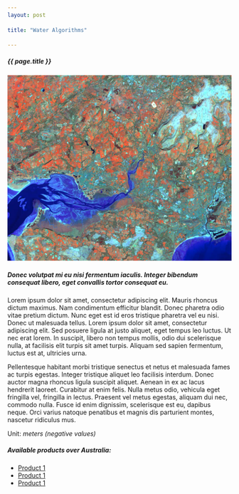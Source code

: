 ```yaml
---
layout: post

title: "Water Algorithms"

---
```


<div class="container">
    <div class="row">
        <div class="col-12 mt-60">
            <h5 class="common-title">{{ page.title }}</h5>
        </div>
        <div class="col-xs-12 col-sm-12 col-ms-9 col-lg-9 col-xl-9 col-xxl-9">
            <div class="common-image pb-5">
                <img src="/assets/img/wales/water-algorithms.jpg" class="img-fluid" alt="{{ page.title }}">
            </div>
            <h5 class="font-weight-bold">Donec volutpat mi eu nisi fermentum iaculis. Integer bibendum consequat libero, eget convallis tortor consequat eu.</h5>
            <div class="pt-4">
                <p>Lorem ipsum dolor sit amet, consectetur adipiscing elit. Mauris rhoncus dictum maximus. Nam condimentum efficitur blandit. Donec pharetra odio vitae pretium dictum. Nunc eget est id eros tristique pharetra vel eu nisi. Donec ut malesuada tellus. Lorem ipsum dolor sit amet, consectetur adipiscing elit. Sed posuere ligula at justo aliquet, eget tempus leo luctus. Ut nec erat lorem. In suscipit, libero non tempus mollis, odio dui scelerisque nulla, at facilisis elit turpis sit amet turpis. Aliquam sed sapien fermentum, luctus est at, ultricies urna.</p>
                <p>Pellentesque habitant morbi tristique senectus et netus et malesuada fames ac turpis egestas. Integer tristique aliquet leo facilisis interdum. Donec auctor magna rhoncus ligula suscipit aliquet. Aenean in ex ac lacus hendrerit laoreet. Curabitur at enim felis. Nulla metus odio, vehicula eget fringilla vel, fringilla in lectus. Praesent vel metus egestas, aliquam dui nec, commodo nulla. Fusce id enim dignissim, scelerisque est eu, dapibus neque. Orci varius natoque penatibus et magnis dis parturient montes, nascetur ridiculus mus.</p>
                <p>Unit: <i>meters (negative values)</i></p>
            </div>
            <div class="py-5">
                <h5 class="font-weight-bold mb-4">Available products over Australia:</h5>
                <ul class="list-title">
                    <li class="list-item"><a href="http://google.com/" target="_blank">Product 1</a></li>
                    <li class="list-item"><a href="http://google.com/" target="_blank">Product 1</a></li>
                    <li class="list-item"><a href="http://google.com/" target="_blank">Product 1</a></li>
                </ul>
            </div>
        </div>
    </div>
</div>
